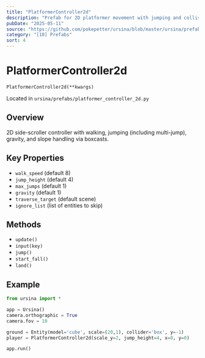 ```yaml
---
title: "PlatformerController2d"
description: "Prefab for 2D platformer movement with jumping and collisions."
pubDate: "2025-05-11"
source: "https://github.com/pokepetter/ursina/blob/master/ursina/prefabs/platformer_controller_2d.py"
category: "[10] Prefabs"
sort: 4
---
```


# PlatformerController2d

`PlatformerController2d(**kwargs)`

Located in `ursina/prefabs/platformer_controller_2d.py`

## Overview

2D side-scroller controller with walking, jumping (including multi-jump), gravity, and slope handling via boxcasts.

## Key Properties

- `walk_speed` (default 8)  
- `jump_height` (default 4)  
- `max_jumps` (default 1)  
- `gravity` (default 1)  
- `traverse_target` (default scene)  
- `ignore_list` (list of entities to skip)  

## Methods

- `update()`  
- `input(key)`  
- `jump()`  
- `start_fall()`  
- `land()`  

## Example

```python
from ursina import *

app = Ursina()
camera.orthographic = True
camera.fov = 10

ground = Entity(model='cube', scale=(20,1), collider='box', y=-1)
player = PlatformerController2d(scale_y=2, jump_height=4, x=0, y=0)

app.run()
```